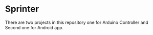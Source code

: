 # Sprinter
There are two projects in this repository one for Arduino Controller and Second one for Android app.
